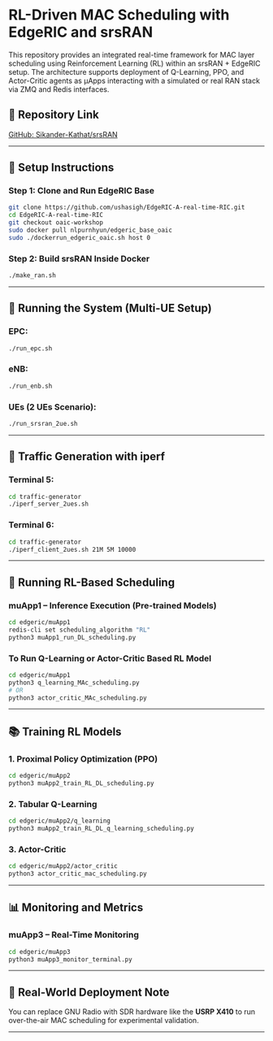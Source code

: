 
# RL-Driven MAC Scheduling with EdgeRIC and srsRAN

This repository provides an integrated real-time framework for MAC layer scheduling using Reinforcement Learning (RL) within an srsRAN + EdgeRIC setup. The architecture supports deployment of Q-Learning, PPO, and Actor-Critic agents as μApps interacting with a simulated or real RAN stack via ZMQ and Redis interfaces.

## 🔗 Repository Link
[GitHub: Sikander-Kathat/srsRAN](https://github.com/Sikander-Kathat/srsRAN.git)

---

## **🧱 Setup Instructions**

### **Step 1: Clone and Run EdgeRIC Base**
```bash
git clone https://github.com/ushasigh/EdgeRIC-A-real-time-RIC.git
cd EdgeRIC-A-real-time-RIC
git checkout oaic-workshop
sudo docker pull nlpurnhyun/edgeric_base_oaic
sudo ./dockerrun_edgeric_oaic.sh host 0
```

### **Step 2: Build srsRAN Inside Docker**
```bash
./make_ran.sh
```

---

## **🚀 Running the System (Multi-UE Setup)**

### **EPC:**
```bash
./run_epc.sh
```

### **eNB:**
```bash
./run_enb.sh
```

### **UEs (2 UEs Scenario):**
```bash
./run_srsran_2ue.sh
```

---

## **📡 Traffic Generation with iperf**

### **Terminal 5:**
```bash
cd traffic-generator
./iperf_server_2ues.sh
```

### **Terminal 6:**
```bash
cd traffic-generator
./iperf_client_2ues.sh 21M 5M 10000
```

---

## **🧠 Running RL-Based Scheduling**

### **muApp1 – Inference Execution (Pre-trained Models)**
```bash
cd edgeric/muApp1
redis-cli set scheduling_algorithm "RL"
python3 muApp1_run_DL_scheduling.py
```

### **To Run Q-Learning or Actor-Critic Based RL Model**
```bash
cd edgeric/muApp1
python3 q_learning_MAc_scheduling.py
# OR
python3 actor_critic_MAc_scheduling.py
```

---

## **📚 Training RL Models**

### **1. Proximal Policy Optimization (PPO)**
```bash
cd edgeric/muApp2
python3 muApp2_train_RL_DL_scheduling.py
```

### **2. Tabular Q-Learning**
```bash
cd edgeric/muApp2/q_learning
python3 muApp2_train_RL_DL_q_learning_scheduling.py
```

### **3. Actor-Critic**
```bash
cd edgeric/muApp2/actor_critic
python3 actor_critic_mac_scheduling.py
```

---

## **📊 Monitoring and Metrics**

### **muApp3 – Real-Time Monitoring**
```bash
cd edgeric/muApp3
python3 muApp3_monitor_terminal.py
```

---

## 📡 Real-World Deployment Note

You can replace GNU Radio with SDR hardware like the **USRP X410** to run over-the-air MAC scheduling for experimental validation.

---

